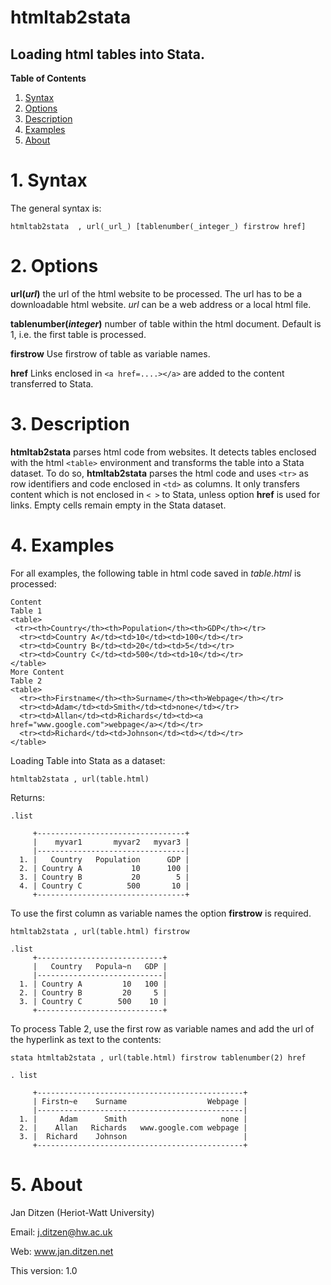 # htmltab2stata 
## Loading html tables into Stata.

__Table of Contents__
1. [Syntax](#1-syntax)
2. [Options](#2-options)
3. [Description](#3-description)
4. [Examples](#4-examples)
5. [About](#5-about)

# 1. Syntax

The general syntax is:
```
htmltab2stata  , url(_url_) [tablenumber(_integer_) firstrow href]
```

# 2. Options

**url(_url_)** the url of the html website to be processed. The url has to be a downloadable html website. _url_ can be a web address or a local html file.

**tablenumber(_integer_)** number of table within the html document. Default is 1, i.e. the first table is processed.

**firstrow** Use firstrow of table as variable names.

**href** Links enclosed in `<a href=....></a>` are added to the content transferred to Stata.

# 3. Description

**htmltab2stata** parses html code from websites. It detects tables enclosed with the html `<table>` environment and transforms the table into a Stata dataset. To do so, **htmltab2stata** parses the html code and uses `<tr>` as row identifiers and code enclosed in `<td>` as columns. It only transfers content which is not enclosed in `< >` to Stata, unless option **href** is used for links. Empty cells remain empty in the Stata dataset.

# 4. Examples

For all examples, the following table in html code saved in _table.html_ is processed:

```
Content
Table 1
<table>
 <tr><th>Country</th><th>Population</th><th>GDP</th></tr>
  <tr><td>Country A</td><td>10</td><td>100</td></tr>
  <tr><td>Country B</td><td>20</td><td>5</td></tr>
  <tr><td>Country C</td><td>500</td><td>10</td></tr>
</table>
More Content
Table 2
<table>
  <tr><th>Firstname</th><th>Surname</th><th>Webpage</th></tr>
  <tr><td>Adam</td><td>Smith</td><td>none</td></tr>
  <tr><td>Allan</td><td>Richards</td><td><a href="www.google.com">webpage</a></td></tr>
  <tr><td>Richard</td><td>Johnson</td><td></td></tr>
</table>
```

Loading Table into Stata as a dataset:

```
htmltab2stata , url(table.html)
```

Returns:

```
.list

     +---------------------------------+
     |    myvar1       myvar2   myvar3 |
     |---------------------------------|
  1. |   Country   Population      GDP |
  2. | Country A           10      100 |
  3. | Country B           20        5 |
  4. | Country C          500       10 |
     +---------------------------------+
```

To use the first column as variable names the option **firstrow** is required.

```
htmltab2stata , url(table.html) firstrow
```

```
.list
     +----------------------------+
     |   Country   Popula~n   GDP |
     |----------------------------|
  1. | Country A         10   100 |
  2. | Country B         20     5 |
  3. | Country C        500    10 |
     +----------------------------+
```

To process Table 2, use the first row as variable names and add the url of the hyperlink as text to the contents:

```
stata htmltab2stata , url(table.html) firstrow tablenumber(2) href
```

```
. list

     +----------------------------------------------+
     | Firstn~e    Surname                  Webpage |
     |----------------------------------------------|
  1. |     Adam      Smith                     none |
  2. |    Allan   Richards   www.google.com webpage |
  3. |  Richard    Johnson                          |
     +----------------------------------------------+
```

# 5. About

Jan Ditzen (Heriot-Watt University)

Email: j.ditzen@hw.ac.uk

Web: www.jan.ditzen.net

This version: 1.0
